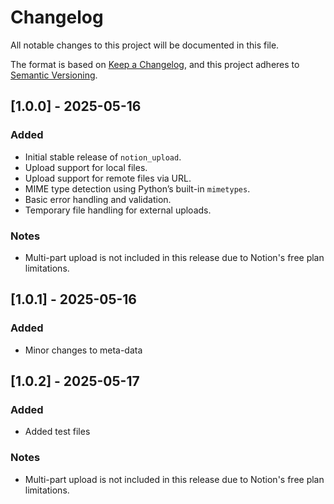 # Changelog

All notable changes to this project will be documented in this file.

The format is based on [Keep a Changelog](https://keepachangelog.com/en/1.0.0/),
and this project adheres to [Semantic Versioning](https://semver.org/spec/v2.0.0.html).

## \[1.0.0] - 2025-05-16

### Added

* Initial stable release of `notion_upload`.
* Upload support for local files.
* Upload support for remote files via URL.
* MIME type detection using Python’s built-in `mimetypes`.
* Basic error handling and validation.
* Temporary file handling for external uploads.

### Notes

* Multi-part upload is not included in this release due to Notion's free plan limitations.

## \[1.0.1] - 2025-05-16

### Added
* Minor changes to meta-data

## \[1.0.2] - 2025-05-17

### Added
* Added test files

### Notes
* Multi-part upload is not included in this release due to Notion's free plan limitations.